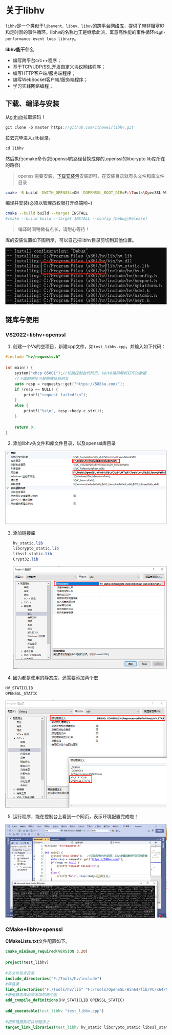 # 关于libhv

`libhv`是一个类似于`libevent、libev、libuv`的跨平台网络库，提供了带非阻塞IO和定时器的事件循环。libhv的名称也正是继承此派，寓意高性能的事件循环`High-performance event loop library`。

**libhv能干什么**

- 编写跨平台c/c++程序；
- 基于TCP/UDP/SSL开发自定义协议网络程序；
- 编写HTTP客户端/服务端程序；
- 编写WebSocket客户端/服务端程序；
- 学习实践网络编程；

## 下载、编译与安装


从[github](https://github.com/ithewei/libhv)拉取源码！

```cpp
git clone -b master https://github.com/ithewei/libhv.git
```

拉去完毕进入zlib目录。

```cpp
cd libhv
```

然后执行cmake命令(把openssl的路径替换成你的,openssl的libcrypto.lib库所在的路径)

> openssl需要安装，[下载安装包](https://slproweb.com/download/Win64OpenSSL-3_3_1.exe)安装即可，在安装目录就有头文件和库文件目录

```sh
cmake -B build -DWITH_OPENSSL=ON -DOPENSSL_ROOT_DIR=F:\Tools\OpenSSL-Win64
```

编译并安装(必须以管理员权限打开终端哟~)

```sh
cmake --build build --target INSTALL
#cmake --build build --target INSTALL --config [Debug|Release]
```

> 编译时间稍微有点长，请耐心等待！

库的安装位置如下图所示，可以自己把libhv目录剪切到其他位置。

![image-20240712133830140](assets/image-20240712133830140.png)

## 链库与使用

### VS2022+libhv+openssl

1. 创建一个Vs的空项目，新建cpp文件，如`test_libhv.cpp`，并输入如下代码：

```cpp
#include "hv/requests.h"

int main() {
    system("chcp 65001");//切换控制台代码页，以ut8编码解析打印的数据
    //下面的网址可替换成任意网址
    auto resp = requests::get("https://588ku.com/");
    if (resp == NULL) {
        printf("request failed!\n");
    }
    else {
        printf("%s\n", resp->body.c_str());
    }

    return 0;
}
```

2. 添加libhv头文件和库文件目录，以及openssl库目录

![image-20240712135856085](assets/image-20240712135856085.png)

3. 添加链接库

   ```css
   hv_static.lib
   libcrypto_static.lib
   libssl_static.lib
   Crypt32.lib
   ```

   ![image-20240712140039900](assets/image-20240712140039900.png)

4. 因为都是使用的静态库，还需要添加两个宏

```css
HV_STATICLIB
OPENSSL_STATIC
```

![image-20240712140203817](assets/image-20240712140203817.png)

5. 运行程序，能在控制台上看到一个网页，表示环境配置完成啦！

![image-20240712140649554](assets/image-20240712140649554.png)

### CMake+libhv+openssl

**CMakeLists.txt**文件配置如下。

```cmake
cmake_minimum_required(VERSION 3.20)

project(test_libhv)

#头文件包含目录
include_directories("F:/Tools/hv/include")
#库目录
link_directories("F:/Tools/hv/lib" "F:/Tools/OpenSSL-Win64/lib/VC/x64/MTd")
#使用静态库必须添加的两个宏
add_compile_definitions(HV_STATICLIB OPENSSL_STATIC)

add_executable(test_libhv "test_libhv.cpp")

#把库链接到可执行程序上
target_link_libraries(test_libhv hv_static libcrypto_static libssl_static Crypt32)
```

